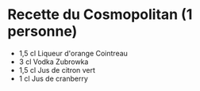 # Recette du Cosmopolitan (1 personne)

- 1,5 cl Liqueur d'orange Cointreau
- 3 cl Vodka Zubrowka
- 1,5 cl Jus de citron vert
- 1 cl Jus de cranberry
